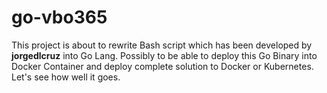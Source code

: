 # go-vbo365
This project is about to rewrite Bash script which has been developed by **jorgedlcruz**  into Go Lang. Possibly to be able to deploy this Go Binary into Docker Container and deploy complete solution to Docker or Kubernetes.  Let's see how well it goes. 
